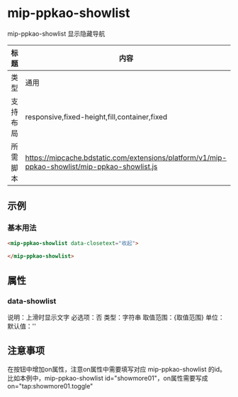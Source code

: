 # mip-ppkao-showlist

mip-ppkao-showlist 显示隐藏导航

标题|内容
----|----
类型|通用
支持布局|responsive,fixed-height,fill,container,fixed
所需脚本|https://mipcache.bdstatic.com/extensions/platform/v1/mip-ppkao-showlist/mip-ppkao-showlist.js

## 示例

### 基本用法
```html
<mip-ppkao-showlist data-closetext="收起">
    
</mip-ppkao-showlist>
```

## 属性

### data-showlist
说明：上滑时显示文字
必选项：否
类型：字符串
取值范围：{取值范围}
单位：
默认值：''


## 注意事项
在按钮中增加on属性，注意on属性中需要填写对应 mip-ppkao-showlist 的id。
比如本例中，mip-ppkao-showlist id="showmore01"，on属性需要写成on="tap:showmore01.toggle"

